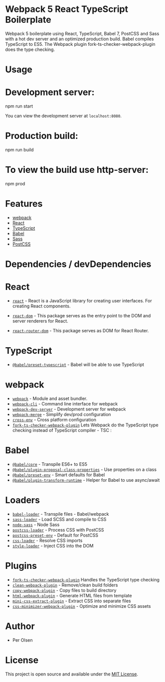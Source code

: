 # Webpack 5 React TypeScript Boilerplate

Webpack 5 boilerplate using React, TypeScript, Babel 7, PostCSS and Sass with a hot dev server and an optimized production build. Babel compiles TypeScript to ES5. The Webpack plugin fork-ts-checker-webpack-plugin does the type checking.


# Usage

# Development server:
npm run start

You can view the development server at `localhost:8080`.

# Production build:
npm run build

# To view the build use http-server:
npm prod

# Features

- [webpack](https://webpack.js.org/)
- [React](https://reactjs.org/)
- [TypeScript](https://www.typescriptlang.org/)
- [Babel](https://babeljs.io/)
- [Sass](https://sass-lang.com/)
- [PostCSS](https://postcss.org/)

# Dependencies / devDependencies

# React

- [`react`](https://www.npmjs.com/package/react) - React is a JavaScript library for creating user interfaces. For creating React components.

- [`react-dom`](https://www.npmjs.com/package/react-dom) - This package serves as the entry point to the DOM and server renderers for React. 

- [`react-router-dom`](https://www.npmjs.com/package/react-router-dom) - This package serves as DOM for React Router. 

# TypeScript

- [`@babel/preset-typescript`](https://babeljs.io/docs/en/babel-preset-typescript) - Babel will be able to use TypeScript

# webpack

- [`webpack`](https://github.com/webpack/webpack) - Module and asset bundler.
- [`webpack-cli`](https://github.com/webpack/webpack-cli) - Command line interface for webpack
- [`webpack-dev-server`](https://github.com/webpack/webpack-dev-server) - Development server for webpack
- [`webpack-merge`](https://github.com/survivejs/webpack-merge) - Simplify dev/prod configuration
- [`cross-env`](https://github.com/kentcdodds/cross-env) - Cross platform configuration
- [`fork-ts-checker-webpack-plugin`](https://github.com/TypeStrong/fork-ts-checker-webpack-plugin)   Lets Webpack do the TypeScript type checking instead of TypeScript compiler - TSC :

# Babel

- [`@babel/core`](https://www.npmjs.com/package/@babel/core) - Transpile ES6+ to ES5
- [`@babel/plugin-proposal-class-properties`](https://babeljs.io/docs/en/babel-plugin-proposal-class-properties) - Use properties on a class
- [`@babel/preset-env`](https://babeljs.io/docs/en/babel-preset-env) - Smart defaults for Babel
- [`@babel/plugin-transform-runtime`](https://babeljs.io/docs/en/babel-plugin-transform-runtime) - Helper for Babel to use async/await


# Loaders

- [`babel-loader`](https://webpack.js.org/loaders/babel-loader/) - Transpile files - Babel/webpack
- [`sass-loader`](https://webpack.js.org/loaders/sass-loader/) - Load SCSS and compile to CSS
- [`node-sass`](https://github.com/sass/node-sass) - Node Sass
- [`postcss-loader`](https://webpack.js.org/loaders/postcss-loader/) - Process CSS with PostCSS
- [`postcss-preset-env`](https://www.npmjs.com/package/postcss-preset-env) - Default for PostCSS
- [`css-loader`](https://webpack.js.org/loaders/css-loader/) - Resolve CSS imports
- [`style-loader`](https://webpack.js.org/loaders/style-loader/) - Inject CSS into the DOM

# Plugins

- [`fork-ts-checker-webpack-plugin`](https://github.com/TypeStrong/fork-ts-checker-webpack-plugin)  Handles the TypeScript type checking 
- [`clean-webpack-plugin`](https://github.com/johnagan/clean-webpack-plugin) - Remove/clean build folders
- [`copy-webpack-plugin`](https://github.com/webpack-contrib/copy-webpack-plugin) - Copy files to build directory
- [`html-webpack-plugin`](https://github.com/jantimon/html-webpack-plugin) - Generate HTML files from template
- [`mini-css-extract-plugin`](https://github.com/webpack-contrib/mini-css-extract-plugin) - Extract CSS into separate files
- [`css-minimizer-webpack-plugin`](https://webpack.js.org/plugins/css-minimizer-webpack-plugin/) - Optimize and minimize CSS assets

# Author

- Per Olsen

# License

This project is open source and available under the [MIT License](LICENSE).
